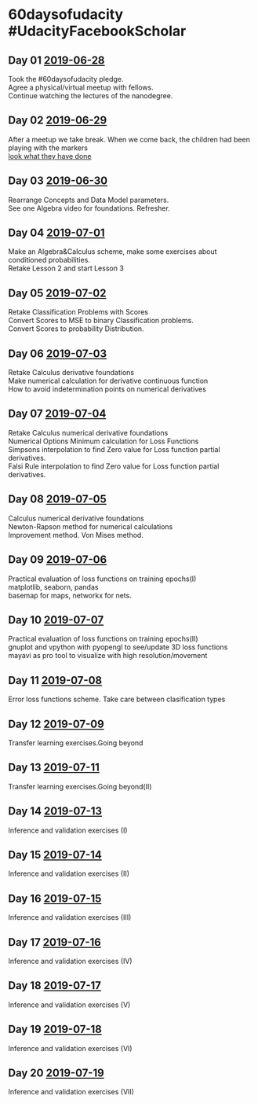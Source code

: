 # 60daysofudacity #UdacityFacebookScholar
## Day 01 [2019-06-28](https://github.com/sfrias/FB_AI_LibraChain/blob/master/SecPrivAI/60days/Day01/README.md)
Took the #60daysofudacity pledge.
<br>Agree a physical/virtual meetup with fellows.
<br>Continue watching the lectures of the nanodegree.
## Day 02 [2019-06-29](https://github.com/sfrias/FB_AI_LibraChain/blob/master/SecPrivAI/60days/Day02/README.md)
After a meetup we take break. When we come back, the children had been playing with the markers<br>
[look what they have done](https://github.com/sfrias/FB_AI_LibraChain/blob/master/SecPrivAI/60days/Day02/Day2_Img_Resampled.jpg)
## Day 03 [2019-06-30](https://github.com/sfrias/FB_AI_LibraChain/blob/master/SecPrivAI/60days/Day03/README.md)
Rearrange Concepts and Data Model parameters.
<br>See one Algebra video for foundations. Refresher.
## Day 04 [2019-07-01](https://github.com/sfrias/FB_AI_LibraChain/blob/master/SecPrivAI/60days/Day04/README.md)
Make an Algebra&Calculus scheme, make some exercises about conditioned probabilities.
<br>Retake Lesson 2 and start Lesson 3
## Day 05 [2019-07-02](https://github.com/sfrias/FB_AI_LibraChain/blob/master/SecPrivAI/60days/Day05/README.md)
Retake  Classification Problems with Scores
<br>Convert Scores to MSE to binary Classification problems.
<br>Convert Scores to probability Distribution.
## Day 06 [2019-07-03](https://github.com/sfrias/FB_AI_LibraChain/blob/master/SecPrivAI/60days/Day06/README.md)
Retake Calculus derivative foundations
<br>Make numerical calculation for derivative continuous function
<br>How to avoid indetermination points on numerical derivatives
## Day 07 [2019-07-04](https://github.com/sfrias/FB_AI_LibraChain/blob/master/SecPrivAI/60days/Day07/README.md)
Retake Calculus numerical derivative foundations
<br>Numerical Options Minimum calculation for Loss Functions
<br>Simpsons interpolation to find Zero value for Loss function partial derivatives.
<br>Falsi Rule interpolation to find Zero value for Loss function partial derivatives.
## Day 08 [2019-07-05](https://github.com/sfrias/FB_AI_LibraChain/blob/master/SecPrivAI/60days/Day08/README.md)
Calculus numerical derivative foundations
<br>Newton-Rapson method for numerical calculations
<br>Improvement method. Von Mises method.
## Day 09 [2019-07-06](https://github.com/sfrias/FB_AI_LibraChain/blob/master/SecPrivAI/60days/Day09/README.md)
Practical evaluation of loss functions on training epochs(I)
<br>matplotlib, seaborn, pandas
<br>basemap for maps, networkx for nets.
## Day 10 [2019-07-07](https://github.com/sfrias/FB_AI_LibraChain/blob/master/SecPrivAI/60days/Day10/README.md)
Practical evaluation of loss functions on training epochs(II)
<br>gnuplot and vpython with pyopengl to see/update 3D loss functions
<br>mayavi as pro tool to visualize with high resolution/movement
## Day 11 [2019-07-08](https://github.com/sfrias/FB_AI_LibraChain/blob/master/SecPrivAI/60days/Day11/README.md)
Error loss functions scheme. Take care between clasification types
## Day 12 [2019-07-09](https://github.com/sfrias/FB_AI_LibraChain/blob/master/SecPrivAI/60days/Day12/README.md)
Transfer learning exercises.Going beyond
## Day 13 [2019-07-11](https://github.com/sfrias/FB_AI_LibraChain/blob/master/SecPrivAI/60days/Day13/README.md)
Transfer learning exercises.Going beyond(II)
## Day 14 [2019-07-13](https://github.com/sfrias/FB_AI_LibraChain/blob/master/SecPrivAI/60days/Day14/README.md)
Inference and validation exercises (I)
## Day 15 [2019-07-14](https://github.com/sfrias/FB_AI_LibraChain/blob/master/SecPrivAI/60days/Day15/README.md)
Inference and validation exercises (II)
## Day 16 [2019-07-15](https://github.com/sfrias/FB_AI_LibraChain/blob/master/SecPrivAI/60days/Day16/README.md)
Inference and validation exercises (III)
## Day 17 [2019-07-16](https://github.com/sfrias/FB_AI_LibraChain/blob/master/SecPrivAI/60days/Day17/README.md)
Inference and validation exercises (IV)
## Day 18 [2019-07-17](https://github.com/sfrias/FB_AI_LibraChain/blob/master/SecPrivAI/60days/Day18/README.md)
Inference and validation exercises (V)
## Day 19 [2019-07-18](https://github.com/sfrias/FB_AI_LibraChain/blob/master/SecPrivAI/60days/Day19/README.md)
Inference and validation exercises (VI)
## Day 20 [2019-07-19](https://github.com/sfrias/FB_AI_LibraChain/blob/master/SecPrivAI/60days/Day20/README.md)
Inference and validation exercises (VII)
